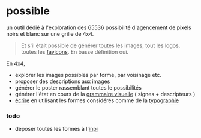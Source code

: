 possible
====

un outil dédié à l'exploration des 65536 possibilité d'agencement de pixels noirs et blanc sur une grille de 4x4.

> Et s'il était possible de générer toutes les images, tout les logos, toutes les [favicons](http://fr.wikipedia.org/wiki/Favicon). En basse définition oui. 

En 4x4,

- explorer les images possibles par forme, par voisinage etc.
- proposer des descriptions aux images 
- générer le poster rassemblant toutes le possibilités
- générer l'état en cours de la [grammaire visuelle](http://possible.dcfvg.com/labs/liste_svg.php) ( signes + descripteurs )
- [écrire](http://possible.dcfvg.com/labs/ecrire.php) en utilisant les formes considérés comme de la [typographie](http://possible.dcfvg.com/labs/alpha.php)

### todo

- déposer toutes les formes à l'[inpi](http://www.inpi.fr/fr/services-et-prestations/enveloppe-soleau.html)
